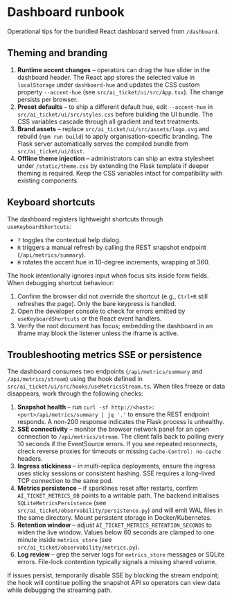 # Dashboard runbook

Operational tips for the bundled React dashboard served from `/dashboard`.

## Theming and branding

1. **Runtime accent changes** – operators can drag the hue slider in the dashboard header. The React app stores the selected
   value in `localStorage` under `dashboard-hue` and updates the CSS custom property `--accent-hue` (see
   `src/ai_ticket/ui/src/App.tsx`). The change persists per browser.
2. **Preset defaults** – to ship a different default hue, edit `--accent-hue` in
   `src/ai_ticket/ui/src/styles.css` before building the UI bundle. The CSS variables cascade through all gradient and text
   treatments.
3. **Brand assets** – replace `src/ai_ticket/ui/src/assets/logo.svg` and rebuild (`npm run build`) to apply organisation-specific
   branding. The Flask server automatically serves the compiled bundle from `src/ai_ticket/ui/dist`.
4. **Offline theme injection** – administrators can ship an extra stylesheet under `/static/theme.css` by extending the Flask
   template if deeper theming is required. Keep the CSS variables intact for compatibility with existing components.

## Keyboard shortcuts

The dashboard registers lightweight shortcuts through `useKeyboardShortcuts`:

- `?` toggles the contextual help dialog.
- `R` triggers a manual refresh by calling the REST snapshot endpoint (`/api/metrics/summary`).
- `H` rotates the accent hue in 10-degree increments, wrapping at 360.

The hook intentionally ignores input when focus sits inside form fields. When debugging shortcut behaviour:

1. Confirm the browser did not override the shortcut (e.g., `Ctrl+R` still refreshes the page). Only the bare keypress is
   handled.
2. Open the developer console to check for errors emitted by `useKeyboardShortcuts` or the React event handlers.
3. Verify the root document has focus; embedding the dashboard in an iframe may block the listener unless the iframe is active.

## Troubleshooting metrics SSE or persistence

The dashboard consumes two endpoints (`/api/metrics/summary` and `/api/metrics/stream`) using the hook defined in
`src/ai_ticket/ui/src/hooks/useMetricsStream.ts`. When tiles freeze or data disappears, work through the following checks:

1. **Snapshot health** – run `curl -sf http://<host>:<port>/api/metrics/summary | jq '.'` to ensure the REST endpoint responds.
   A non-200 response indicates the Flask process is unhealthy.
2. **SSE connectivity** – monitor the browser network panel for an open connection to `/api/metrics/stream`. The client falls
   back to polling every 10 seconds if the EventSource errors. If you see repeated reconnects, check reverse proxies for
   timeouts or missing `Cache-Control: no-cache` headers.
3. **Ingress stickiness** – in multi-replica deployments, ensure the ingress uses sticky sessions or consistent hashing. SSE
   requires a long-lived TCP connection to the same pod.
4. **Metrics persistence** – if sparklines reset after restarts, confirm `AI_TICKET_METRICS_DB` points to a writable path. The
   backend initialises `SQLiteMetricsPersistence` (see `src/ai_ticket/observability/persistence.py`) and will emit WAL files in
   the same directory. Mount persistent storage in Docker/Kubernetes.
5. **Retention window** – adjust `AI_TICKET_METRICS_RETENTION_SECONDS` to widen the live window. Values below 60 seconds are
   clamped to one minute inside `metrics_store` (see `src/ai_ticket/observability/metrics.py`).
6. **Log review** – grep the server logs for `metrics_store` messages or SQLite errors. File-lock contention typically signals a
   missing shared volume.

If issues persist, temporarily disable SSE by blocking the stream endpoint; the hook will continue polling the snapshot API so
operators can view data while debugging the streaming path.
